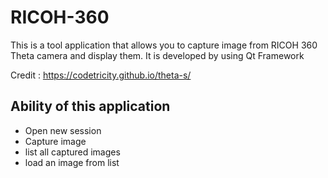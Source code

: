 # RICOH-360
This is a tool application that allows you to capture image from RICOH 360 Theta camera and display them.
It is developed by using Qt Framework

Credit : https://codetricity.github.io/theta-s/

Ability of this application
----
* Open new session
* Capture image
* list all captured images
* load an image from list
